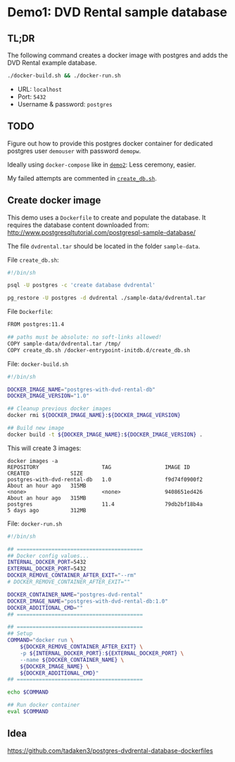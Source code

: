 # Demo1: DVD Rental sample database

## TL;DR

The following command creates a docker image with postgres and adds the DVD Rental example database.

```sh
./docker-build.sh && ./docker-run.sh
```

- URL: `localhost`
- Port: `5432`
- Username & password: `postgres`

## TODO

Figure out how to provide this postgres docker container for dedicated postgres user `demouser` with password `demopw`.

Ideally using `docker-compose` like in [`demo2`](../demo2/README.md): Less ceremony, easier.

My failed attempts are commented in [`create_db.sh`](create_db.sh).

## Create docker image

This demo uses a `Dockerfile` to create and populate the database. It requires the database content downloaded from:
http://www.postgresqltutorial.com/postgresql-sample-database/

The file `dvdrental.tar` should be located in the folder `sample-data`.

File `create_db.sh`:

```sh
#!/bin/sh

psql -U postgres -c 'create database dvdrental'

pg_restore -U postgres -d dvdrental ./sample-data/dvdrental.tar
```

File `Dockerfile`:

```sh
FROM postgres:11.4

## paths must be absolute: no soft-links allowed!
COPY sample-data/dvdrental.tar /tmp/
COPY create_db.sh /docker-entrypoint-initdb.d/create_db.sh
```

File: `docker-build.sh`

```sh
#!/bin/sh

DOCKER_IMAGE_NAME="postgres-with-dvd-rental-db"
DOCKER_IMAGE_VERSION="1.0"

## Cleanup previous docker images
docker rmi ${DOCKER_IMAGE_NAME}:${DOCKER_IMAGE_VERSION}

## Build new image
docker build -t ${DOCKER_IMAGE_NAME}:${DOCKER_IMAGE_VERSION} .
```

This will create 3 images:

```
docker images -a
REPOSITORY                    TAG                 IMAGE ID            CREATED             SIZE
postgres-with-dvd-rental-db   1.0                 f9d74f0900f2        About an hour ago   315MB
<none>                        <none>              9408651ed426        About an hour ago   315MB
postgres                      11.4                79db2bf18b4a        5 days ago          312MB
```

File: `docker-run.sh`

```sh
#!/bin/sh

## ========================================
## Docker config values...
INTERNAL_DOCKER_PORT=5432
EXTERNAL_DOCKER_PORT=5432
DOCKER_REMOVE_CONTAINER_AFTER_EXIT="--rm"
# DOCKER_REMOVE_CONTAINER_AFTER_EXIT=""

DOCKER_CONTAINER_NAME="postgres-dvd-rental"
DOCKER_IMAGE_NAME="postgres-with-dvd-rental-db:1.0"
DOCKER_ADDITIONAL_CMD=""
## ========================================

## ========================================
## Setup 
COMMAND="docker run \
    ${DOCKER_REMOVE_CONTAINER_AFTER_EXIT} \
    -p ${INTERNAL_DOCKER_PORT}:${EXTERNAL_DOCKER_PORT} \
    --name ${DOCKER_CONTAINER_NAME} \
    ${DOCKER_IMAGE_NAME} \
    ${DOCKER_ADDITIONAL_CMD}"
## ========================================

echo $COMMAND

## Run docker container
eval $COMMAND
```

## Idea

https://github.com/tadaken3/postgres-dvdrental-database-dockerfiles
